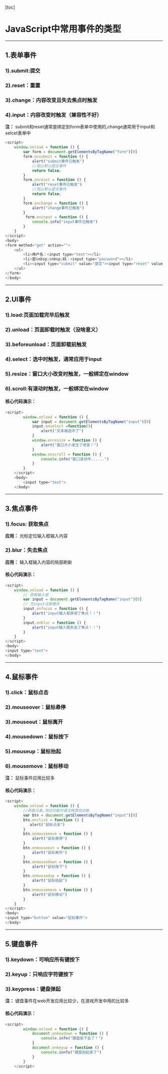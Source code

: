 [toc]

# JavaScript中常用事件的类型

------

## 1.表单事件

### 1).submit:提交

### 2).reset：重置

### 3).change：内容改变且失去焦点时触发

### 4).input：内容改变时触发（兼容性不好）

**注：** submit和reset通常是绑定到form表单中使用的,change通常用于input和selcet表单中

```javascript
<script>
    window.onload = function () {
        var form = document.getElementsByTagName("form")[0]
        form.onsubmit = function () {
            alert("submit事件已触发")
            //阻止默认提交事件
            return false;
        }
        form.onreset = function () {
            alert("reset事件已触发")
            //阻止默认提交事件
            return false;
        }
        form.onchange = function () {
            alert("change事件已触发")
        }
         form.oninput = function () {
            console.info("input事件已触发")
        }
    }
</script>
<body>
<form method="get" action="">
    <ul>
        <li>用户名：<input type="text"></li>
        <li>密&nbsp;&nbsp;码：<input type="password"></li>
        <li><input type="submit" value="提交"><input type="reset" value="重置"></li>
    </ul>
</form>
</body>
```

------

## 2.UI事件

### 1).load:页面加载完毕后触发

### 2).unload：页面卸载时触发（没啥意义）

### 3).beforeunload：页面卸载前触发

### 4).select：选中时触发，通常应用于input

### 5).resize：窗口大小改变时触发，一般绑定在window

### 6).scroll:有滚动时触发，一般绑定在window

#### 核心代码演示：

```javascript
<script>
        window.onload = function () {
            var input = document.getElementsByTagName("input")[0]
            input.onselect =function(){
                alert("文本被选中了")
            }
            window.onresize = function () {
                alert("窗口大小发生了改变！")
            }
            window.onscroll = function () {
                console.info("窗口滚动中......")
            }
        }
    </script>
    <body>
        <input type="text">
    </body>
```

------

## 3.焦点事件

### 1).focus: 获取焦点

**应用：** 光标定位输入框输入内容

### 2).blur：失去焦点

**应用：** 输入框输入内容的局部刷新

#### 核心代码演示：

```javascript
<script>
    window.onload = function () {
        // 获取输入框
        var input = document.getElementsByTagName("input")[0]
        // 为input注册事件
        input.onfocus = function () {
            alert("input输入框获得了焦点！！")
        }
        input.onblur = function () {
            alert("input输入框失去了焦点！！")
        }
    }
</script>
<body>
<input type="text">
</body>
```

------

## 4.鼠标事件

### 1).click：鼠标点击

### 2).mouseover：鼠标悬停

### 3).mouseout：鼠标离开

### 4).mousedown：鼠标按下

### 5).mouseup：鼠标抬起

### 6).mousemove：鼠标移动

**注：** 鼠标事件应用比较多

#### 核心代码演示：

```javascript
<script>
    window.onload = function () {
        //获取元素,测试功能时请注释其他功能
        var btn = document.getElementsByTagName("input")[0]
        btn.onclick = function () {
           alert("鼠标点击")
        }
        btn.onmousemove = function () {
            alert("鼠标悬停")
        }
        btn.onmouseout = function () {
            alert("鼠标离开")
        }
        btn.onmousedown = function () {
            alert("鼠标按下")
        }
        btn.onmousedup = function () {
            alert("鼠标抬起")
        } 
        btn.onmousemove = function () {
            alert("鼠标移动")
        }
    }
</script>
<body>
<input type="button" value="鼠标事件">
</body>
```

------

## 5.键盘事件

### 1).keydown：可响应所有键按下

### 2).keyup：只响应字符键按下

### 3).keypress：键盘弹起

**注：** 键盘事件在web开发应用比较少，在游戏开发中用的比较多

#### 核心代码演示：

```javascript
<script>
        window.onload = function () {
            document.onkeydown = function () {
                console.info("键盘按下去了！")
            }
            document.onkeyup = function () {
                console.innfo("键盘抬起来了")
            }
        }
    </script>
```